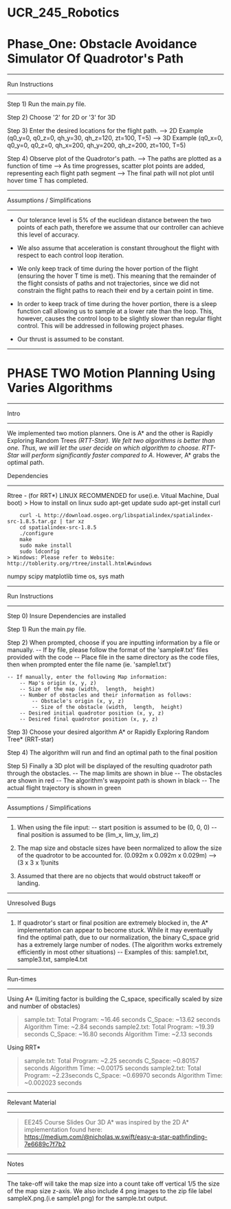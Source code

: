 # UCR_245_Robotics

# Phase_One: Obstacle Avoidance Simulator Of Quadrotor's Path 
******************************************************

Run Instructions
******************************************************
Step 1) Run the main.py file.

Step 2) Choose '2' for 2D or '3' for 3D

Step 3) Enter the desired locations for the flight path.
    --> 2D Example (q0_y=0,  q0_z=0,  qh_y=30,  qh_z=120,  zt=100,  T=5)
    --> 3D Example (q0_x=0,  q0_y=0,  q0_z=0,  qh_x=200,  qh_y=200,  qh_z=200,  zt=100,  T=5)

Step 4) Observe plot of the Quadrotor's path.
    --> The paths are plotted as a function of time
    --> As time progresses,  scatter plot points are added,  representing each flight path segment
    --> The final path will not plot until hover time T has completed.
******************************************************

Assumptions / Simplifications
******************************************************
- Our tolerance level is 5% of the euclidean distance between the two points of each path,
therefore we assume that our controller can achieve this level of accuracy. 

- We also assume that acceleration is constant throughout the flight with respect to each control loop iteration.

- We only keep track of time during the hover portion of the flight (ensuring the hover T time is met). 
This meaning that the remainder of the flight consists of paths and not trajectories,  since we did not
constrain the flight paths to reach their end by a certain point in time. 

- In order to keep track of time during the hover portion,  there is a sleep function call allowing us
to sample at a lower rate than the loop. This,  however,  causes the control loop to be slightly slower
than regular flight control. This will be addressed in following project phases.

- Our thrust is assumed to be constant.
******************************************************

# PHASE TWO Motion Planning Using Varies Algorithms 
**************************************************************************************************

Intro
**************************************************************************************************

We implemented two motion planners. One is A* and the other is Rapidly Exploring Random Trees *(RTT-Star).
We felt two algorithms is better than one. Thus, we will let the user decide on which algorithm to choose.
RTT-Star will perform significantly faster compared to A*. However, A* grabs the optimal path.

Dependencies
**************************************************************************************************
Rtree - (for RRT*) LINUX RECOMMENDED for use(i.e. Vitual Machine, Dual boot)
    > How to install on linux
        sudo apt-get update
        sudo apt-get install curl

        curl -L http://download.osgeo.org/libspatialindex/spatialindex-src-1.8.5.tar.gz | tar xz
        cd spatialindex-src-1.8.5
        ./configure
        make
        sudo make install
        sudo ldconfig
    > Windows: Please refer to Website: http://toblerity.org/rtree/install.html#windows

numpy
scipy
matplotlib
time
os, sys
math
**************************************************************************************************


Run Instructions
**************************************************************************************************
Step 0) Insure Dependencies are installed

Step 1) Run the main.py file.

Step 2) When prompted, choose if you are inputting information by a file or manually.
    -- If by file, please follow the format of the 'sample#.txt' files provided with the code
        -- Place file in the same directory as the code files, then when prompted enter the
           file name (ie. 'sample1.txt')

    -- If manually, enter the following Map information:
        -- Map's origin (x, y, z)
        -- Size of the map (width,  length,  height)
        -- Number of obstacles and their information as follows:
            -- Obstacle's origin (x, y, z)
            -- Size of the obstacle (width,  length,  height)
        -- Desired initial quadrotor position (x, y, z)
        -- Desired final quadrotor position (x, y, z)

Step 3) Choose your desired algorithm A* or Rapidly Exploring Random Tree* (RRT-star)

Step 4) The algorithm will run and find an optimal path to the final position

Step 5) Finally a 3D plot will be displayed of the resulting quadrotor path through the obstacles.
    -- The map limits are shown in blue
    -- The obstacles are shown in red
    -- The algorithm's waypoint path is shown in black
    -- The actual flight trajectory is shown in green
**************************************************************************************************


Assumptions / Simplifications
**************************************************************************************************
1) When using the file input:
    -- start position is assumed to be (0, 0, 0)
    -- final position is assumed to be (lim_x, lim_y, lim_z)

2) The map size and obstacle sizes have been normalized to allow the size of the quadrotor to be
   accounted for. (0.092m x 0.092m x 0.029m) --> (3 x 3 x 1)units

3) Assumed that there are no objects that would obstruct takeoff or landing.
**************************************************************************************************


Unresolved Bugs
**************************************************************************************************
1) If quadrotor's start or final position are extremely blocked in, the A* implementation can
    appear to become stuck. While it may eventually find the optimal path, due to our normalization,
    the binary C_space grid has a extremely large number of nodes. (The algorithm works extremely
    efficiently in most other situations)
        -- Examples of this: sample1.txt, sample3.txt, sample4.txt

**************************************************************************************************

Run-times
**************************************************************************************************
Using A* (Limiting factor is building the C_space, specifically scaled by size and number of obstacles)
> sample.txt:  Total Program: ~16.46 seconds    C_Space: ~13.62 seconds    Algorithm Time: ~2.84 seconds
> sample2.txt: Total Program: ~19.39 seconds    C_Space: ~16.80 seconds    Algorithm Time: ~2.13 seconds

Using RRT*
> sample.txt:  Total Program: ~2.25 seconds    C_Space: ~0.80157 seconds    Algorithm Time: ~0.00175 seconds
> sample2.txt: Total Program: ~2.23seconds    C_Space: ~0.69970 seconds    Algorithm Time: ~0.002023 seconds

**************************************************************************************************

Relevant Material
**************************************************************************************************
> EE245 Course Slides
> Our 3D A* was inspired by the 2D A* implementation found here:
        https://medium.com/@nicholas.w.swift/easy-a-star-pathfinding-7e6689c7f7b2
**************************************************************************************************
Notes
**************************************************************************************************
The take-off will take the map size into a count take off vertical 1/5 the size of the map size z-axis.
We also include 4 png images to the zip file label sampleX.png.(i.e sample1.png) for the sample.txt output.




